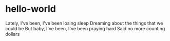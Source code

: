 # hello-world

Lately, I've been, I've been losing sleep
Dreaming about the things that we could be
But baby, I've been, I've been praying hard
Said no more counting dollars
